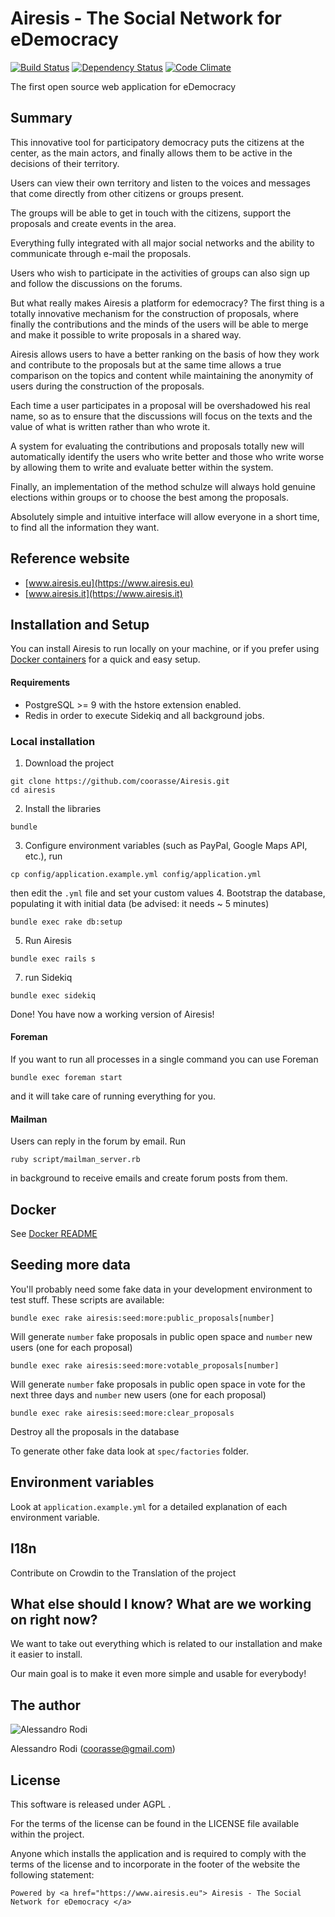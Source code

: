 # Airesis - The Social Network for eDemocracy

[![Build Status](https://semaphoreci.com/api/v1/coorasse/airesis/branches/master/badge.svg)](https://semaphoreci.com/coorasse/airesis)
[![Dependency Status](https://gemnasium.com/coorasse/Airesis.svg)](https://gemnasium.com/coorasse/Airesis)
[![Code Climate](https://codeclimate.com/repos/5552681fe30ba02945000686/badges/2885e98c8c20799e22c8/gpa.svg)](https://codeclimate.com/repos/5552681fe30ba02945000686/feed)

The first open source web application for eDemocracy

## Summary

This innovative tool for participatory democracy puts the citizens at the center, as the main actors, 
and finally allows them to be active in the decisions of their territory.

Users can view their own territory and listen to the voices and messages that come directly 
from other citizens or groups present.

The groups will be able to get in touch with the citizens, support the proposals and create events 
in the area.

Everything fully integrated with all major social networks and the ability to communicate through e-mail 
the proposals.

Users who wish to participate in the activities of groups can also sign up and follow the discussions 
on the forums.

But what really makes Airesis a platform for edemocracy?
The first thing is a totally innovative mechanism for the construction of proposals, where finally 
the contributions and the minds of the users will be able to merge and make it possible to write 
proposals in a shared way.

Airesis allows users to have a better ranking on the basis of how they work and contribute to the proposals but at the same time allows a true comparison on the topics and content while maintaining the anonymity of users during the construction of the proposals.

Each time a user participates in a proposal will be overshadowed his real name, so as to ensure that the discussions will focus on the texts and the value of what is written rather than who wrote it.

A system for evaluating the contributions and proposals totally new will automatically identify the users who write better and those who write worse by allowing them to write and evaluate better within the system.

Finally, an implementation of the method schulze will always hold genuine elections within groups or to choose the best among the proposals.

Absolutely simple and intuitive interface will allow everyone in a short time, to find all the information they want.

## Reference website

* [www.airesis.eu](https://www.airesis.eu)
* [www.airesis.it](https://www.airesis.it)


## Installation and Setup

You can install Airesis to run locally on your machine, 
or if you prefer using [Docker containers](#Docker) for a quick and easy setup.

#### Requirements
* PostgreSQL >= 9 with the hstore extension enabled.
* Redis in order to execute Sidekiq and all background jobs.

### Local installation

1. Download the project
```
git clone https://github.com/coorasse/Airesis.git
cd airesis
```
2. Install the libraries
```
bundle
```
3. Configure environment variables (such as PayPal, Google Maps API, etc.), run
```
cp config/application.example.yml config/application.yml
```
then edit the `.yml` file and set your custom values
4. Bootstrap the database, populating it with initial data (be advised: it needs ~ 5 minutes)
```    
bundle exec rake db:setup
```
5. Run Airesis
```
bundle exec rails s
```
7. run Sidekiq
```
bundle exec sidekiq
```

Done! You have now a working version of Airesis!

#### Foreman
If you want to run all processes in a single command you can use Foreman
```
bundle exec foreman start
```
and it will take care of running everything for you.

#### Mailman
Users can reply in the forum by email. Run
```
ruby script/mailman_server.rb
```
in background to receive emails and create forum posts from them.

## Docker

See [Docker README](DOCKER_README.md)

## Seeding more data


You'll probably need some fake data in your development environment to test stuff.
These scripts are available:

    bundle exec rake airesis:seed:more:public_proposals[number]

Will generate `number` fake proposals in public open space and `number` new users (one for each proposal)

    bundle exec rake airesis:seed:more:votable_proposals[number]

Will generate `number` fake proposals in public open space in vote for the next three days and `number` new users (one for each proposal)

    bundle exec rake airesis:seed:more:clear_proposals

Destroy all the proposals in the database

To generate other fake data look at `spec/factories` folder.

## Environment variables

Look at `application.example.yml` for a detailed explanation of each environment variable.

## I18n

Contribute on Crowdin to the Translation of the project

## What else should I know? What are we working on right now?

We want to take out everything which is related to our installation and make it easier to install.

Our main goal is to make it even more simple and usable for everybody!

## The author

![Alessandro Rodi](http://www.gravatar.com/avatar/32d80da41830a6e6c1bb3eb977537e3e)

Alessandro Rodi (coorasse@gmail.com)

## License

This software is released under AGPL .

For the terms of the license can be found in the LICENSE file available within the project.

Anyone which installs the application and is required to comply with the terms of the license and to incorporate 
in the footer of the website the following statement:

    Powered by <a href="https://www.airesis.eu"> Airesis - The Social Network for eDemocracy </a>
